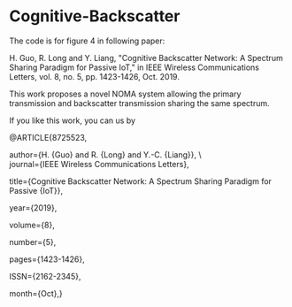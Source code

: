 # Cognitive-Backscatter
The code is for figure 4 in following paper:

H. Guo, R. Long and Y. Liang, "Cognitive Backscatter Network: A Spectrum Sharing Paradigm for Passive IoT," in IEEE Wireless Communications Letters, vol. 8, no. 5, pp. 1423-1426, Oct. 2019.

This work proposes a novel NOMA system allowing the primary transmission and backscatter transmission sharing the same spectrum. 

If you like this work, you can us by

@ARTICLE{8725523, 

  author={H. {Guo} and R. {Long} and Y.-C. {Liang}}, \\  
  journal={IEEE Wireless Communications Letters}, 
  
  title={Cognitive Backscatter Network: A Spectrum Sharing Paradigm for Passive {IoT}}, 
  
  year={2019}, 
  
  volume={8}, 
  
  number={5}, 
  
  pages={1423-1426}, 
  
  ISSN={2162-2345}, 
  
  month={Oct},}
